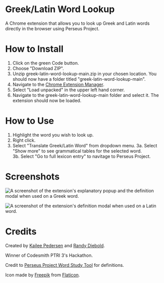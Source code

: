 # Greek/Latin Word Lookup
A Chrome extension that allows you to look up Greek and Latin words directly in the browser using Perseus Project.

# How to Install

1. Click on the green Code button.
2. Choose "Download ZIP". 
3. Unzip greek-latin-word-lookup-main.zip in your chosen location. You should now have a folder titled "greek-latin-word-lookup-main".
4. Navigate to the [Chrome Extension Manager](chrome://extensions/). 
5. Select "Load unpacked" in the upper left hand corner. 
6. Navigate to the greek-latin-word-lookup-main folder and select it. The extension should now be loaded. 

# How to Use

1. Highlight the word you wish to look up.
2. Right click.
3. Select "Translate Greek/Latin Word" from dropdown menu.
3a. Select "Show more" to see grammatical tables for the selected word.  
3b. Select "Go to full lexicon entry" to navitage to Perseus Project.  
    
# Screenshots

![A screenshot of the extension's explanatory popup and the definition modal when used on a Greek word.](https://i.imgur.com/FQPW2fP.png)

![A screenshot of the extension's definition modal when used on a Latin word.](https://i.imgur.com/03yG5g0.png)

# Credits

Created by [Kailee Pedersen](https://github.com/kailee-p) and [Randy Diebold](https://github.com/Randy-diebold).

Winner of Codesmith PTRI 3's Hackathon.

Credit to [Perseus Project Word Study Tool](http://www.perseus.tufts.edu/hopper/morph) for definitions.

Icon made by [Freepik](https://www.freepik.com") from [Flaticon](https://www.flaticon.com/).
